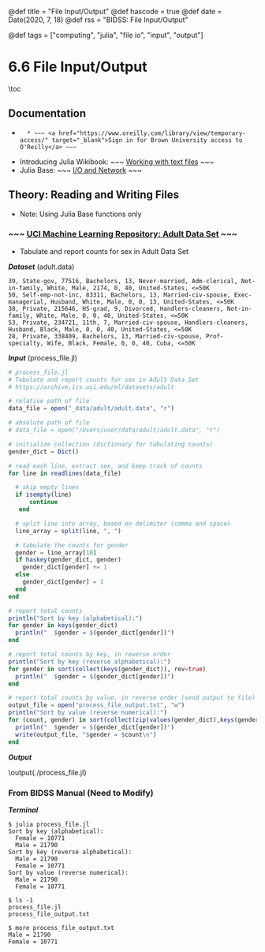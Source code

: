 @def title = "File Input/Output"
@def hascode = true
@def date = Date(2020, 7, 18)
@def rss = "BIDSS: File Input/Output"

@def tags = ["computing", "julia", "file io", "input", "output"]

# 6.6 File Input/Output

\toc

## Documentation
* ~~~ <a href="https://www.oreilly.com/library/view/julia-10-programming/9781788999090/" target="_blank">Julia 1.0 Programming:</a> ~~~ Chapter 8 (I/O, Networking, and Parallel Computing)
    * ~~~ <a href="https://www.oreilly.com/library/view/temporary-access/" target="_blank">Sign in for Brown University access to O'Reilly</a> ~~~  
* Introducing Julia Wikibook: ~~~ <a href="https://en.wikibooks.org/wiki/Introducing_Julia/Working_with_text_files" target="_blank">Working with text files</a> ~~~
* Julia Base: ~~~ <a href="https://docs.julialang.org/en/v1/base/io-network/#Base.readline" target="_blank">I/O and Network</a> ~~~ 

## Theory: Reading and Writing Files

* Note: Using Julia Base functions only

### ~~~ <a href="https://archive.ics.uci.edu/ml/datasets/adult" target="_blank"> UCI Machine Learning Repository: Adult Data Set</a> ~~~ 

* Tabulate and report counts for sex in Adult Data Set

**_Dataset_** (adult.data)

```plaintext
39, State-gov, 77516, Bachelors, 13, Never-married, Adm-clerical, Not-in-family, White, Male, 2174, 0, 40, United-States, <=50K
50, Self-emp-not-inc, 83311, Bachelors, 13, Married-civ-spouse, Exec-managerial, Husband, White, Male, 0, 0, 13, United-States, <=50K
38, Private, 215646, HS-grad, 9, Divorced, Handlers-cleaners, Not-in-family, White, Male, 0, 0, 40, United-States, <=50K
53, Private, 234721, 11th, 7, Married-civ-spouse, Handlers-cleaners, Husband, Black, Male, 0, 0, 40, United-States, <=50K
28, Private, 338409, Bachelors, 13, Married-civ-spouse, Prof-specialty, Wife, Black, Female, 0, 0, 40, Cuba, <=50K
```

**_Input_** (process_file.jl)

```julia:./process_file.jl
# process_file.jl
# Tabulate and report counts for sex in Adult Data Set
# https://archive.ics.uci.edu/ml/datasets/adult

# relative path of file
data_file = open("_data/adult/adult.data", "r")

# absolute path of file
# data_file = open("/Users/user/data/adult/adult.data", "r")

# initialize collection (dictionary for tabulating counts)
gender_dict = Dict()

# read each line, extract sex, and keep track of counts
for line in readlines(data_file)

  # skip empty lines
  if isempty(line)
      continue
   end

  # split line into array, based on delimiter (comma and space)
  line_array = split(line, ", ")

  # tabulate the counts for gender
  gender = line_array[10]
  if haskey(gender_dict, gender)
    gender_dict[gender] += 1
  else
    gender_dict[gender] = 1
  end
end

# report total counts
println("Sort by key (alphabetical):")
for gender in keys(gender_dict)
  println("  $gender = $(gender_dict[gender])")
end

# report total counts by key, in reverse order
println("Sort by key (reverse alphabetical):")
for gender in sort(collect(keys(gender_dict)), rev=true)
  println("  $gender = $(gender_dict[gender])")
end

# report total counts by value, in reverse order (send output to file)
output_file = open("process_file_output.txt", "w")
println("Sort by value (reverse numerical):")
for (count, gender) in sort(collect(zip(values(gender_dict),keys(gender_dict))), rev=true)
  println("  $gender = $(gender_dict[gender])")
  write(output_file, "$gender = $count\n")
end
```

**_Output_**

\output{./process_file.jl}


### From BIDSS Manual (Need to Modify)

**_Terminal_**

```plaintext
$ julia process_file.jl
Sort by key (alphabetical):
  Female = 10771
  Male = 21790
Sort by key (reverse alphabetical):
  Male = 21790
  Female = 10771
Sort by value (reverse numerical):
  Male = 21790
  Female = 10771

$ ls -1
process_file.jl
process_file_output.txt

$ more process_file_output.txt
Male = 21790
Female = 10771
```